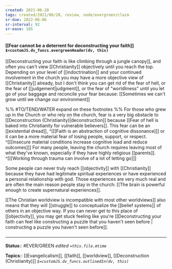 ```yaml
---
created: 2021-06-28
tags: created/2021/06/28, review, node/evergreen/claim
sr-due: 2022-06-06
sr-interval: 92
sr-ease: 185
---
```


#### [[Fear cannot be a deterrent for deconstructing your faith]] `$=customJS.dv_funcs.evergreenHeader(dv, this)`

[[Deconstructing your faith is like climbing through a jungle canopy]], and often you can't view [[Christianity]] objectively until you reach the top.
Depending on your level of [[indoctrination]] and your continued involvement in the church you may have a more objective view of [[Christianity]] already,
but I don't think you can get rid of the fear of hell,
or the fear of [[judgement|judgment]],
or the fear of "worldliness"
until you let go of 
your baggage 
and reconcile your fear
because: [[Sometimes we can't grow until we change our environment]] 

%% #TO/TEND/WATER expand on these footnotes %%
For those who grew up in the Church or who rely on the church, fear is a very big obstacle to [[Deconstruction (Christianity)|deconstruction]] because [[Fear of hell is baked into Christianity for vulnerable believers]].
This fear can be an [[existential dread]],
^[[[Faith is an abstraction of cognitive dissonance]]] 
or it can be a more material fear of losing people, support, or respect.
^[[[Insecure material conditions increase cognitive load and reduce outcomes]]]
For many people, leaving the church requires leaving most of what they've known,
especially if they have highly religious [[parents]].
^[[[Working through trauma can involve of a lot of letting go]]]

Some people can never truly reach [[objectivity]] with [[Christianity]] because they have had legitimate spiritual experiences or have experienced a personal relationship with god. Those experiences are very much real and are often the main reason people stay in the church: [[The brain is powerful enough to create supernatural experiences]]. 

[[The Christian worldview is incompatible with most other worldviews]] also means that they will [[struggle]] to conceptualize the [[belief systems]] of others in an objective way. 
If you can never get to this place of [[objectivity]], you may get stuck feeling like you're [[Deconstructing your faith can feel like constructing a puzzle that you haven't seen before | constructing a puzzle you haven't seen before]].

### <hr class="footnote"/>

**Status**:: #EVER/GREEN 
*edited `=this.file.mtime`*

**Topics**:: [[Evangelicalism]], [[faith]], [[worldview]], [[Deconstruction (Christianity)]]
*`$=customJS.dv_funcs.outlinedIn(dv, this)`*
